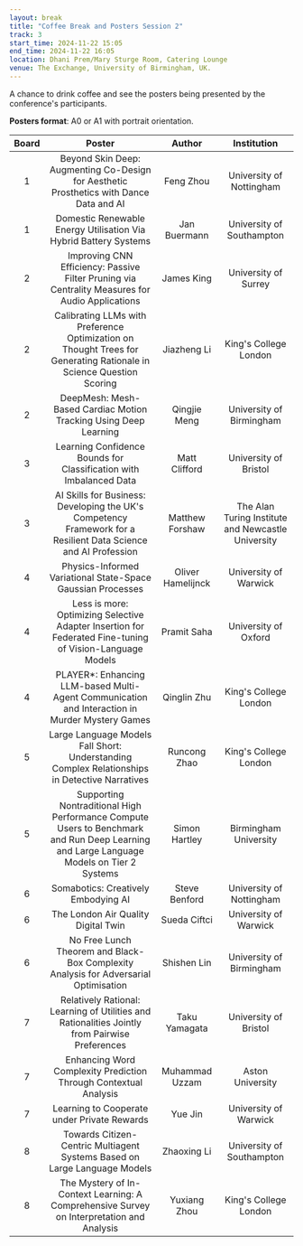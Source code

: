 ```yaml
---
layout: break
title: "Coffee Break and Posters Session 2"
track: 3
start_time: 2024-11-22 15:05
end_time: 2024-11-22 16:05
location: Dhani Prem/Mary Sturge Room, Catering Lounge
venue: The Exchange, University of Birmingham, UK.
---
```


A chance to drink coffee and see the posters being presented by the conference's participants.

**Posters format**: A0 or A1 with portrait orientation.

| Board | Poster | Author | Institution  |
| :----: | :----: | :----: | :----: |
| 1|Beyond Skin Deep: Augmenting Co-Design for Aesthetic Prosthetics with Dance Data and AI|Feng Zhou|University of Nottingham|
| 1|Domestic Renewable Energy Utilisation Via Hybrid Battery Systems|Jan Buermann|University of Southampton|
| 2|Improving CNN Efficiency: Passive Filter Pruning via Centrality Measures for Audio Applications|James King|University of Surrey|
| 2|Calibrating LLMs with Preference Optimization on Thought Trees for Generating Rationale in Science Question Scoring|Jiazheng Li|King's College London|
| 2|DeepMesh: Mesh-Based Cardiac Motion Tracking Using Deep Learning|Qingjie Meng|University of Birmingham|
| 3|Learning Confidence Bounds for Classification with Imbalanced Data|Matt Clifford|University of Bristol|
| 3|AI Skills for Business: Developing the UK's Competency Framework for a Resilient Data Science and AI Profession|Matthew Forshaw|The Alan Turing Institute and Newcastle University|
| 4|Physics-Informed Variational State-Space Gaussian Processes|Oliver Hamelijnck|University of Warwick|
| 4|Less is more: Optimizing Selective Adapter Insertion for Federated Fine-tuning of Vision-Language Models|Pramit Saha|University of Oxford|
| 4|PLAYER*: Enhancing LLM-based Multi-Agent Communication and Interaction in Murder Mystery Games|Qinglin Zhu|King's College London|
| 5|Large Language Models Fall Short: Understanding Complex Relationships in Detective Narratives|Runcong Zhao|King's College London|
| 5|Supporting Nontraditional High Performance Compute Users to Benchmark and Run Deep Learning and Large Language Models on Tier 2 Systems|Simon Hartley|Birmingham University|
| 6|Somabotics: Creatively Embodying AI|Steve Benford|University of Nottingham|
| 6|The London Air Quality Digital Twin|Sueda Ciftci|University of Warwick|
| 6|No Free Lunch Theorem and Black-Box Complexity Analysis for Adversarial Optimisation|Shishen Lin|University of Birmingham|
| 7|Relatively Rational: Learning of Utilities and Rationalities Jointly from Pairwise Preferences|Taku Yamagata|University of Bristol|
| 7|Enhancing Word Complexity Prediction Through Contextual Analysis|Muhammad Uzzam|Aston University|
| 7|Learning to Cooperate under Private Rewards|Yue Jin|University of Warwick|
| 8|Towards Citizen-Centric Multiagent Systems Based on Large Language Models|Zhaoxing Li|University of Southampton|
| 8|The Mystery of In-Context Learning: A Comprehensive Survey on Interpretation and Analysis|Yuxiang Zhou|King's College London|
